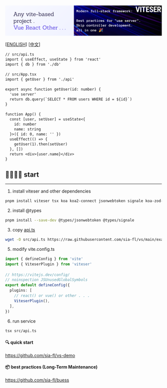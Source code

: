 ![banner.png](md/banner.png)

[[ENGLISH](README-en.md)] [[中文](README.md)]

```tsx
// src/api.ts
import { useEffect, useState } from 'react'
import { db } from './db'

// src/App.tsx
import { getUser } from './api'

export async function getUser(id: number) {
  'use server'
  return db.query(`SELECT * FROM users WHERE id = ${id}`)
}

function App() {
  const [user, setUser] = useState<{
    id: number
    name: string
  }>({ id: 0, name: '' })
  useEffect(() => {
    getUser(1).then(setUser)
  }, [])
  return <div>{user.name}</div>
}
```

## 🏃🏻‍♂️‍➡️ start

---

1. install viteser and other dependencies

```bash
pnpm install viteser tsx koa koa2-connect jsonwebtoken signale koa-zod-router http-proxy-middleware zod
```

2. install @types

```bash
pnpm install --save-dev @types/jsonwebtoken @types/signale
```

3. copy [api.ts](https://raw.githubusercontent.com/sia-fl/vs/main/example/codes/api.ts)

```bash
wget -O src/api.ts https://raw.githubusercontent.com/sia-fl/vs/main/example/codes/api.ts
```

5. modify vite.config.ts

```ts
import { defineConfig } from 'vite'
import { ViteserPlugin } from 'viteser'

// https://vitejs.dev/config/
// noinspection JSUnusedGlobalSymbols
export default defineConfig({
  plugins: [
    // react() or vue() or other . . .
    ViteserPlugin(),
  ],
})
```

6. run service

```bash
tsx src/api.ts
```

#### 🔍 quick start

https://github.com/sia-fl/vs-demo

#### 📦 best practices (Long-Term Maintenance)

https://github.com/sia-fl/buess
